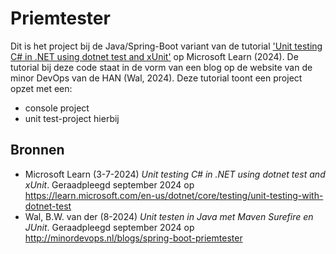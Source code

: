 # Priemtester

Dit is het project bij de Java/Spring-Boot variant van de tutorial ['Unit testing C# in .NET using dotnet test and xUnit'](<https://learn.microsoft.com/en-us/dotnet/core/testing/unit-testing-with-dotnet-test>) op Microsoft Learn (2024). De tutorial bij deze code staat in de vorm van een blog op de website van de minor DevOps van de HAN (Wal, 2024). Deze tutorial toont een project opzet met een:

- console project
- unit test-project hierbij

## Bronnen

- Microsoft Learn (3-7-2024) *Unit testing C# in .NET using dotnet test and xUnit*. Geraadpleegd september 2024 op <https://learn.microsoft.com/en-us/dotnet/core/testing/unit-testing-with-dotnet-test>
- Wal, B.W. van der (8-2024) *Unit testen in Java met Maven Surefire en JUnit*. Geraadpleegd september 2024 op <http://minordevops.nl/blogs/spring-boot-priemtester>
